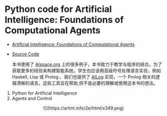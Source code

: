 # Python code for Artificial Intelligence: Foundations of Computational Agents

- [Artificial Intelligence: Foundations of Computational Agents](https://artint.info/2e/html/ArtInt2e.html)
- [Source Code](https://artint.info/AIPython/)

    本书使用了 [AIspace.org](http://aispace.org/) 上的很多例子，本书致力于教学与程序的结合。为了获取更多的经验来构建智能系统，学生也应该用高级符号处理语言实验，例如 Haskell, Lisp 或 Prolog 。我们也提供了 [AILog](https://artint.info/code/ailog/ailog_man.html) 实现，一个 Prolog 相关的逻辑清晰的语言。这些工具旨在帮助,但不是必要的理解或使用这本书的想法。


1. Python for Artificial Intelligence
1. Agents and Control


<center>
![](https://artint.info/2e/html/x349.png)
</center>
